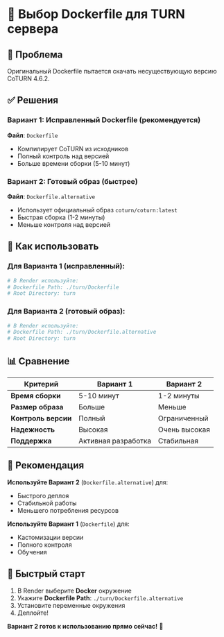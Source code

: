 # 🐳 Выбор Dockerfile для TURN сервера

## 🚨 Проблема
Оригинальный Dockerfile пытается скачать несуществующую версию CoTURN 4.6.2.

## ✅ Решения

### Вариант 1: Исправленный Dockerfile (рекомендуется)
**Файл**: `Dockerfile`
- Компилирует CoTURN из исходников
- Полный контроль над версией
- Больше времени сборки (5-10 минут)

### Вариант 2: Готовый образ (быстрее)
**Файл**: `Dockerfile.alternative`
- Использует официальный образ `coturn/coturn:latest`
- Быстрая сборка (1-2 минуты)
- Меньше контроля над версией

## 🔧 Как использовать

### Для Варианта 1 (исправленный):
```bash
# В Render используйте:
# Dockerfile Path: ./turn/Dockerfile
# Root Directory: turn
```

### Для Варианта 2 (готовый образ):
```bash
# В Render используйте:
# Dockerfile Path: ./turn/Dockerfile.alternative
# Root Directory: turn
```

## 📊 Сравнение

| Критерий | Вариант 1 | Вариант 2 |
|----------|------------|------------|
| **Время сборки** | 5-10 минут | 1-2 минуты |
| **Размер образа** | Больше | Меньше |
| **Контроль версии** | Полный | Ограниченный |
| **Надежность** | Высокая | Очень высокая |
| **Поддержка** | Активная разработка | Стабильная |

## 🎯 Рекомендация

**Используйте Вариант 2** (`Dockerfile.alternative`) для:
- Быстрого деплоя
- Стабильной работы
- Меньшего потребления ресурсов

**Используйте Вариант 1** (`Dockerfile`) для:
- Кастомизации версии
- Полного контроля
- Обучения

## 🚀 Быстрый старт

1. В Render выберите **Docker** окружение
2. Укажите **Dockerfile Path**: `./turn/Dockerfile.alternative`
3. Установите переменные окружения
4. Деплойте!

**Вариант 2 готов к использованию прямо сейчас!** 🎉
